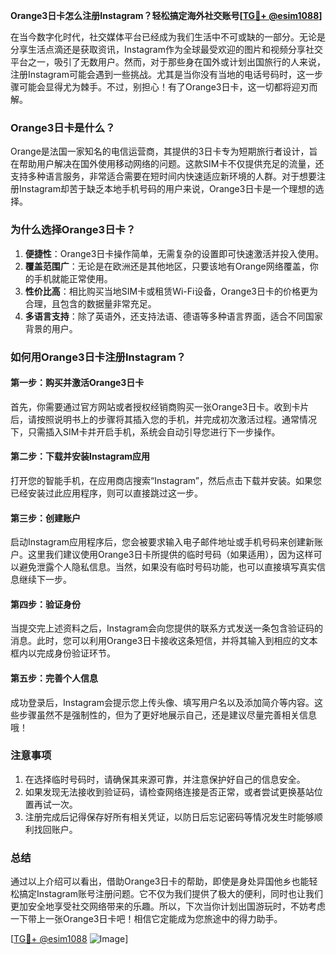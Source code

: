 **Orange3日卡怎么注册Instagram？轻松搞定海外社交账号[[TG💪+ @esim1088](https://t.me/s/esim1088)]**

在当今数字化时代，社交媒体平台已经成为我们生活中不可或缺的一部分。无论是分享生活点滴还是获取资讯，Instagram作为全球最受欢迎的图片和视频分享社交平台之一，吸引了无数用户。然而，对于那些身在国外或计划出国旅行的人来说，注册Instagram可能会遇到一些挑战。尤其是当你没有当地的电话号码时，这一步骤可能会显得尤为棘手。不过，别担心！有了Orange3日卡，这一切都将迎刃而解。

### Orange3日卡是什么？

Orange是法国一家知名的电信运营商，其提供的3日卡专为短期旅行者设计，旨在帮助用户解决在国外使用移动网络的问题。这款SIM卡不仅提供充足的流量，还支持多种语言服务，非常适合需要在短时间内快速适应新环境的人群。对于想要注册Instagram却苦于缺乏本地手机号码的用户来说，Orange3日卡是一个理想的选择。

### 为什么选择Orange3日卡？

1. **便捷性**：Orange3日卡操作简单，无需复杂的设置即可快速激活并投入使用。
2. **覆盖范围广**：无论是在欧洲还是其他地区，只要该地有Orange网络覆盖，你的手机就能正常使用。
3. **性价比高**：相比购买当地SIM卡或租赁Wi-Fi设备，Orange3日卡的价格更为合理，且包含的数据量非常充足。
4. **多语言支持**：除了英语外，还支持法语、德语等多种语言界面，适合不同国家背景的用户。

### 如何用Orange3日卡注册Instagram？

#### 第一步：购买并激活Orange3日卡
首先，你需要通过官方网站或者授权经销商购买一张Orange3日卡。收到卡片后，请按照说明书上的步骤将其插入您的手机，并完成初次激活过程。通常情况下，只需插入SIM卡并开启手机，系统会自动引导您进行下一步操作。

#### 第二步：下载并安装Instagram应用
打开您的智能手机，在应用商店搜索“Instagram”，然后点击下载并安装。如果您已经安装过此应用程序，则可以直接跳过这一步。

#### 第三步：创建账户
启动Instagram应用程序后，您会被要求输入电子邮件地址或手机号码来创建新账户。这里我们建议使用Orange3日卡所提供的临时号码（如果适用），因为这样可以避免泄露个人隐私信息。当然，如果没有临时号码功能，也可以直接填写真实信息继续下一步。

#### 第四步：验证身份
当提交完上述资料之后，Instagram会向您提供的联系方式发送一条包含验证码的消息。此时，您可以利用Orange3日卡接收这条短信，并将其输入到相应的文本框内以完成身份验证环节。

#### 第五步：完善个人信息
成功登录后，Instagram会提示您上传头像、填写用户名以及添加简介等内容。这些步骤虽然不是强制性的，但为了更好地展示自己，还是建议尽量完善相关信息哦！

### 注意事项

1. 在选择临时号码时，请确保其来源可靠，并注意保护好自己的信息安全。
2. 如果发现无法接收到验证码，请检查网络连接是否正常，或者尝试更换基站位置再试一次。
3. 注册完成后记得保存好所有相关凭证，以防日后忘记密码等情况发生时能够顺利找回账户。

### 总结

通过以上介绍可以看出，借助Orange3日卡的帮助，即使是身处异国他乡也能轻松搞定Instagram账号注册问题。它不仅为我们提供了极大的便利，同时也让我们更加安全地享受社交网络带来的乐趣。所以，下次当你计划出国游玩时，不妨考虑一下带上一张Orange3日卡吧！相信它定能成为您旅途中的得力助手。

[[TG💪+ @esim1088](https://t.me/s/esim1088) ![Image](https://i.postimg.cc/4NQfJmqS/Snipaste-2025-05-13-00-14-12.png)]